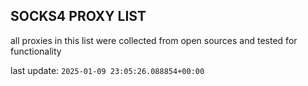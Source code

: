 ## SOCKS4 PROXY LIST

all proxies in this list were collected from open sources and tested for functionality

last update: `2025-01-09 23:05:26.088854+00:00`